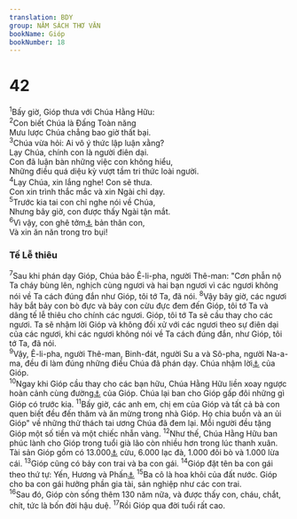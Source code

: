 ```yaml
---
translation: BDY
group: NĂM SÁCH THƠ VĂN
bookName: Gióp 
bookNumber: 18
---
```


<div class="title"><h1>42</h1></div>
<span class="verse giop_42_1"><sup>1</sup>Bấy giờ, Gióp thưa với Chúa Hằng Hữu:<br/></span>
<span class="verse giop_42_2"><sup>2</sup>Con biết Chúa là Đấng Toàn năng<br/>Mưu lược Chúa chẳng bao giờ thất bại.<br/></span>
<span class="verse giop_42_3"><sup>3</sup>Chúa vừa hỏi: Ai vô ý thức lập luận xằng?<br/>Lạy Chúa, chính con là người điên dại.<br/>Con đã luận bàn những việc con không hiểu,<br/>Những điều quá diệu kỳ vượt tầm tri thức loài người.<br/></span>
<span class="verse giop_42_4"><sup>4</sup>Lạy Chúa, xin lắng nghe! Con sẽ thưa.<br/>Con xin trình thắc mắc và xin Ngài chỉ dạy.<br/></span>
<span class="verse giop_42_5"><sup>5</sup>Trước kia tai con chỉ nghe nói về Chúa,<br/>Nhưng bây giờ, con được thấy Ngài tận mắt.<br/></span>
<span class="verse giop_42_6"><sup>6</sup>Vì vậy, con ghê tởm<a href="#" data-toggle="tooltip" data-placement="bottom" title="Nt khinh">⚓</a> bản thân con,<br/>Và xin ăn năn trong tro bụi!</span>
<div class="title"><h3>Tế Lễ thiêu</h3></div>
<span class="verse giop_42_7"><sup>7</sup>Sau khi phán dạy Gióp, Chúa bảo Ê-li-pha, người Thê-man: &#34;Cơn phẫn nộ Ta cháy bùng lên, nghịch cùng ngươi và hai bạn ngươi vì các ngươi không nói về Ta cách đúng đắn như Gióp, tôi tớ Ta, đã nói. </span>
<span class="verse giop_42_8"><sup>8</sup>Vậy bây giờ, các ngươi hãy bắt bảy con bò đực và bảy con cừu đực đem đến Gióp, tôi tớ Ta và dâng tế lễ thiêu cho chính các ngươi. Gióp, tôi tớ Ta sẽ cầu thay cho các ngươi. Ta sẽ nhậm lời Gióp và không đối xử với các ngươi theo sự điên dại của các ngươi, khi các ngươi không nói về Ta cách đúng đắn, như Gióp, tôi tớ Ta, đã nói.<br/></span>
<span class="verse giop_42_9"><sup>9</sup>Vậy, Ê-li-pha, người Thê-man, Binh-đát, người Su a và Sô-pha, người Na-a-ma, đều đi làm đúng những điều Chúa đã phán dạy. Chúa nhậm lời<a href="#" data-toggle="tooltip" data-placement="bottom" title="Nt chấp nhận mặt">⚓</a> của Gióp.<br/></span>
<span class="verse giop_42_10"><sup>10</sup>Ngay khi Gióp cầu thay cho các bạn hữu, Chúa Hằng Hữu liền xoay ngược hoàn cảnh cùng đường<a href="#" data-toggle="tooltip" data-placement="bottom" title="Nt cảnh tù đày">⚓</a> của Gióp. Chúa lại ban cho Gióp gấp đôi những gì Gióp có trước kia. </span>
<span class="verse giop_42_11"><sup>11</sup>Bấy giờ, các anh em, chị em của Gióp và tất cả bà con quen biết đều đến thăm và ăn mừng trong nhà Gióp. Họ chia buồn và an ủi Gióp&#34; về những thử thách tai ương Chúa đã đem lại. Mỗi người đều tặng Gióp một số tiền và một chiếc nhẫn vàng. </span>
<span class="verse giop_42_12"><sup>12</sup>Như thế, Chúa Hằng Hữu ban phúc lành cho Gióp trong tuổi già lão còn nhiều hơn trong lúc thanh xuân. Tài sản Gióp gồm có 13.000<a href="#" data-toggle="tooltip" data-placement="bottom" title="Nt phần cuối nhiều hơn phần khởi đầu">⚓</a> cừu, 6.000 lạc đà, 1.000 đôi bò và 1.000 lừa cái. </span>
<span class="verse giop_42_13"><sup>13</sup>Gióp cũng có bảy con trai và ba con gái. </span>
<span class="verse giop_42_14"><sup>14</sup>Gióp đặt tên ba con gái theo thứ tự: Yến, Hương và Phấn<a href="#" data-toggle="tooltip" data-placement="bottom" title="Giê-mi-na (bồ câu), Kết-sia và Kê-ren-ha-búc">⚓</a> </span>
<span class="verse giop_42_15"><sup>15</sup>Ba cô là hoa khôi của đất nước. Gióp cho ba con gái hưởng phần gia tài, sản nghiệp như các con trai.<br/></span>
<span class="verse giop_42_16"><sup>16</sup>Sau đó, Gióp còn sống thêm 130 năm nữa, và được thấy con, cháu, chắt, chít, tức là bốn đời hậu duệ. </span>
<span class="verse giop_42_17"><sup>17</sup>Rồi Gióp qua đời tuổi rất cao. </span>
